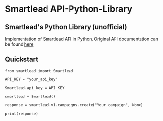 # Smartlead API-Python-Library
## Smartlead's Python Library (unofficial)
Implementation of Smartlead API in Python. Original API documentation can be found [here](https://help.smartlead.ai/API-Documentation-a0d223bdd3154a77b3735497aad9419f)

## Quickstart

```
from smartlead import Smartlead

API_KEY = "your_api_key"

Smartlead.api_key = API_KEY

smartlead = Smartlead()

response = smartlead.v1.campaigns.create("Your campaign", None)

print(response)
```

